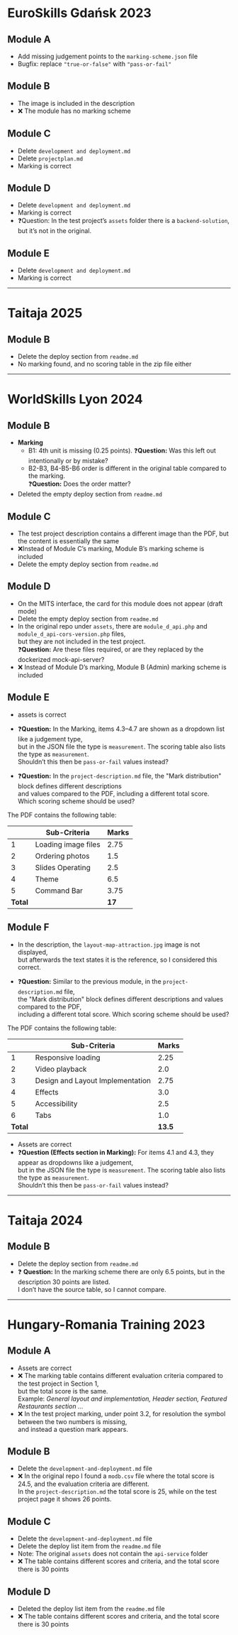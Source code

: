 # EuroSkills Gdańsk 2023

## Module A

- Add missing judgement points to the `marking-scheme.json` file
- Bugfix: replace `"true-or-false"` with `"pass-or-fail"`

## Module B

- The image is included in the description
- ❌ The module has no marking scheme

## Module C

- Delete `development and deployment.md`
- Delete `projectplan.md`
- Marking is correct

## Module D

- Delete `development and deployment.md`
- Marking is correct
- ❓Question: In the test project’s `assets` folder there is a `backend-solution`, but it’s not in the original.

## Module E

- Delete `development and deployment.md`
- Marking is correct

---

# Taitaja 2025

## Module B

- Delete the deploy section from `readme.md`
- No marking found, and no scoring table in the zip file either

---

# WorldSkills Lyon 2024

## Module B

- **Marking**
  - B1: 4th unit is missing (0.25 points). ❓**Question:** Was this left out intentionally or by mistake?
  - B2-B3, B4-B5-B6 order is different in the original table compared to the marking.  
    ❓**Question:** Does the order matter?
- Deleted the empty deploy section from `readme.md`

## Module C

- The test project description contains a different image than the PDF, but the content is essentially the same
- ❌Instead of Module C’s marking, Module B’s marking scheme is included
- Delete the empty deploy section from `readme.md`

## Module D

- On the MITS interface, the card for this module does not appear (draft mode)
- Delete the empty deploy section from `readme.md`
- In the original repo under `assets`, there are `module_d_api.php` and `module_d_api-cors-version.php` files,  
  but they are not included in the test project.  
  ❓**Question:** Are these files required, or are they replaced by the dockerized mock-api-server?
- ❌ Instead of Module D’s marking, Module B (Admin) marking scheme is included

## Module E

- assets is correct
- ❓**Question:** In the Marking, items 4.3–4.7 are shown as a dropdown list like a judgement type,  
  but in the JSON file the type is `measurement`. The scoring table also lists the type as `measurement`.  
  Shouldn’t this then be `pass-or-fail` values instead?

- ❓**Question:** In the `project-description.md` file, the "Mark distribution" block defines different descriptions  
  and values compared to the PDF, including a different total score.  
  Which scoring scheme should be used?

The PDF contains the following table:

|           | Sub-Criteria        | Marks  |
| --------- | ------------------- | ------ |
| 1         | Loading image files | 2.75   |
| 2         | Ordering photos     | 1.5    |
| 3         | Slides Operating    | 2.5    |
| 4         | Theme               | 6.5    |
| 5         | Command Bar         | 3.75   |
| **Total** |                     | **17** |

## Module F

- In the description, the `layout-map-attraction.jpg` image is not displayed,  
  but afterwards the text states it is the reference, so I considered this correct.

- ❓**Question:** Similar to the previous module, in the `project-description.md` file,  
  the "Mark distribution" block defines different descriptions and values compared to the PDF,  
  including a different total score. Which scoring scheme should be used?

The PDF contains the following table:

|           | Sub-Criteria                     | Marks    |
| --------- | -------------------------------- | -------- |
| 1         | Responsive loading               | 2.25     |
| 2         | Video playback                   | 2.0      |
| 3         | Design and Layout Implementation | 2.75     |
| 4         | Effects                          | 3.0      |
| 5         | Accessibility                    | 2.5      |
| 6         | Tabs                             | 1.0      |
| **Total** |                                  | **13.5** |

- Assets are correct
- ❓**Question (Effects section in Marking):** For items 4.1 and 4.3, they appear as dropdowns like a judgement,  
  but in the JSON file the type is `measurement`. The scoring table also lists the type as `measurement`.  
  Shouldn’t this then be `pass-or-fail` values instead?

---

# Taitaja 2024

## Module B

- Delete the deploy section from `readme.md`
- ❓ **Question:** In the marking scheme there are only 6.5 points, but in the description 30 points are listed.  
  I don’t have the source table, so I cannot compare.

---

# Hungary-Romania Training 2023

## Module A

- Assets are correct
- ❌ The marking table contains different evaluation criteria compared to the test project in Section 1,  
  but the total score is the same.  
  Example: _General layout and implementation, Header section, Featured Restaurants section ..._
- ❌ In the test project marking, under point 3.2, for resolution the symbol between the two numbers is missing,  
  and instead a question mark appears.

## Module B

- Delete the `development-and-deployment.md` file
- ❌ In the original repo I found a `modb.csv` file where the total score is 24.5, and the evaluation criteria are different.  
  In the `project-description.md` the total score is 25, while on the test project page it shows 26 points.

## Module C

- Delete the `development-and-deployment.md` file
- Delete the deploy list item from the `readme.md` file
- Note: The original `assets` does not contain the `api-service` folder
- ❌ The table contains different scores and criteria, and the total score there is 30 points

## Module D

- Deleted the deploy list item from the `readme.md` file
- ❌ The table contains different scores and criteria, and the total score there is 30 points
